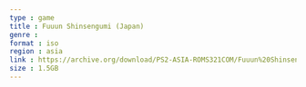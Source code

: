 ```yaml
---
type : game
title : Fuuun Shinsengumi (Japan)
genre : 
format : iso
region : asia
link : https://archive.org/download/PS2-ASIA-ROMS321COM/Fuuun%20Shinsengumi%20%28Japan%29.7z
size : 1.5GB
---
```

